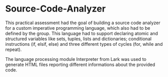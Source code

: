 # Source-Code-Analyzer

This practical assessment had the goal of building a source code analyzer for a custom imperative programming language, which also had to be defined by the group. This language had to support declaring atomic and structured variables like sets, tuples, lists and dictionaries; conditional instructions (if, elsif, else) and three different types of cycles (for, while and repeat).

The language processing module Interpreter from Lark was used to generate HTML files reporting different informations about the provided code.

